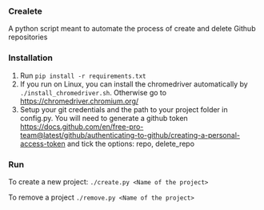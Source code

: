 ### Crealete

A python script meant to automate the process of create and delete Github repositories


### Installation

1) Run ```pip install -r requirements.txt ``` 
2) If you run on Linux, you can install the chromedriver automatically by ```./install_chromedriver.sh```. Otherwise go to https://chromedriver.chromium.org/
3) Setup your git credentials and the path to your project folder in config.py. You will need to generate a github token https://docs.github.com/en/free-pro-team@latest/github/authenticating-to-github/creating-a-personal-access-token and tick the options: repo, delete_repo

### Run

To create a new project: ```./create.py <Name of the project>```
  
To remove a project ```./remove.py <Name of the project>```
